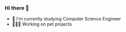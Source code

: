 ### Hi there 👋

- 📖  I'm currently studying Computer Science Engineer
- 👨🏽‍💻  Working on pet projects
